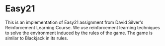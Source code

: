 # Easy21
This is an implementation of Easy21 assignment from David Silver's Reinforcement Learning Course. We use reinforcement learning techniques to solve the environment induced by the rules of the game. The game is similar to Blackjack in its rules. 

